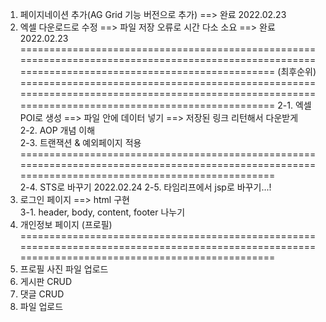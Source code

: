 1. 페이지네이션 추가(AG Grid 기능 버전으로 추가) ==> 완료 2022.02.23
2. 엑셀 다운로드로 수정 ==> 파일 저장 오류로 시간 다소 소요 ==> 완료 2022.02.23
==================================================================================================================================================
(최후순위)
==================================================================================================================================================
 2-1. 엑셀 POI로 생성 ==> 파일 안에 데이터 넣기 ==> 저장된 링크 리턴해서 다운받게  
 2-2. AOP 개념 이해  
 2-3. 트랜잭션 & 예외페이지 적용  
==================================================================================================================================================  
2-4. STS로 바꾸기  2022.02.24
2-5. 타임리프에서 jsp로 바꾸기...! 
3. 로그인 페이지 ==> html 구현  
3-1. header, body, content, footer 나누기
4. 개인정보 페이지 (프로필)
==================================================================================================================================================
5. 프로필 사진 파일 업로드
6. 게시판 CRUD
7. 댓글 CRUD
8. 파일 업로드 
